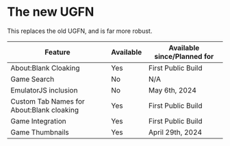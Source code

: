 # The new UGFN

This replaces the old UGFN, and is far more robust.

|Feature|Available|Available since/Planned for|
|---|---|---|
|About:Blank Cloaking|Yes|First Public Build|
|Game Search|No|N/A|
|EmulatorJS inclusion|No|May 6th, 2024|
|Custom Tab Names for About:Blank cloaking|Yes|First Public Build|
|Game Integration|Yes|First Public Build|
|Game Thumbnails|Yes|April 29th, 2024|